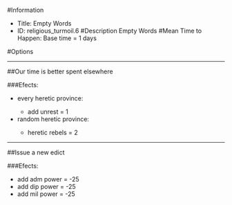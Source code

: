#Information
 - Title: Empty Words
 - ID: religious_turmoil.6
#Description
Empty Words
#Mean Time to Happen:
Base time = 1 days

#Options

___
##Our time is better spent elsewhere

###Efects:<ul><li>every heretic province:</li><ul><li>add unrest = 1</li></ul><li>random heretic province:</li><ul><li>heretic rebels = 2</li></ul></ul>

___
##Issue a new edict

###Efects:<ul><li>add adm power = -25</li><li>add dip power = -25</li><li>add mil power = -25</li></ul>
